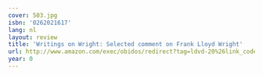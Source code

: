 ```yaml
---
cover: 503.jpg
isbn: '0262021617'
lang: nl
layout: review
title: 'Writings on Wright: Selected comment on Frank Lloyd Wright'
url: http://www.amazon.com/exec/obidos/redirect?tag=ldvd-20%26link_code=xm2%26camp=2025%26creative=165953%26path=http://www.amazon.com/gp/redirect.html%253fASIN=0262021617%2526tag=ldvd-20%2526lcode=xm2%2526cID=2025%2526ccmID=165953%2526location=/o/ASIN/0262021617%25253FSubscriptionId=0VJDVJ14KM0P0VXDCQ82
year: 0
---
```


